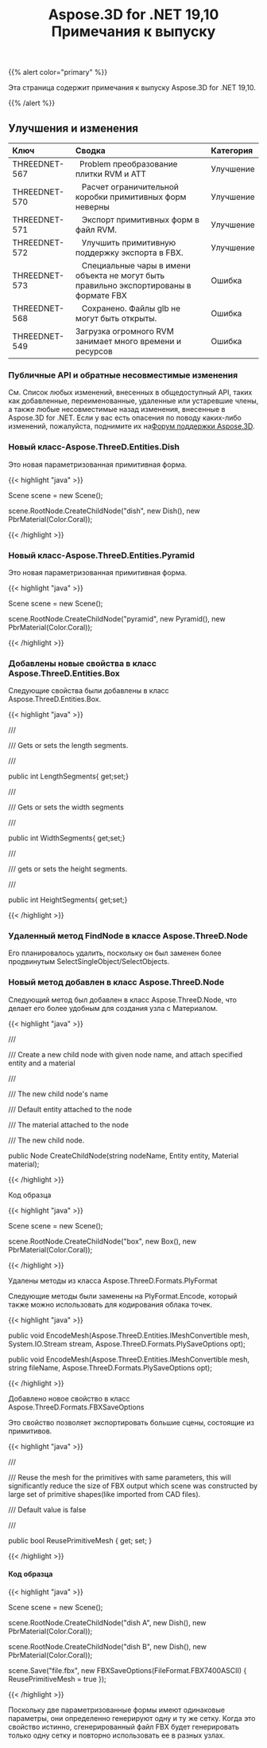 ﻿---
title: Aspose.3D for .NET 19,10 Примечания к выпуску
type: docs
weight: 30
url: /ru/net/aspose-3d-for-net-19-10-release-notes/
---
{{% alert color="primary" %}} 

Эта страница содержит примечания к выпуску Aspose.3D for .NET 19,10.

{{% /alert %}} 
## **Улучшения и изменения**

|**Ключ**|**Сводка**|**Категория**|
|:- |:- |:- |
|THREEDNET-567 |` `Problem преобразование плитки RVM и ATT|Улучшение|
|THREEDNET-570 |` ` Расчет ограничительной коробки примитивных форм неверны|Улучшение|
|THREEDNET-571 |` ` Экспорт примитивных форм в файл RVM.|Улучшение|
|THREEDNET-572 |` ` Улучшить примитивную поддержку экспорта в FBX.|Улучшение|
|THREEDNET-573 |` ` Специальные чары в имени объекта не могут быть правильно экспортированы в формате FBX|Ошибка|
|THREEDNET-568 |` ` Сохранено. Файлы glb не могут быть открыты.|Ошибка|
|THREEDNET-549|Загрузка огромного RVM занимает много времени и ресурсов|Ошибка|
### **Публичные API и обратные несовместимые изменения**
См. Список любых изменений, внесенных в общедоступный API, таких как добавленные, переименованные, удаленные или устаревшие члены, а также любые несовместимые назад изменения, внесенные в Aspose.3D for .NET. Если у вас есть опасения по поводу каких-либо изменений, пожалуйста, поднимите их на[Форум поддержки Aspose.3D](https://forum.aspose.com/c/3d).
### **Новый класс-Aspose.ThreeD.Entities.Dish**
Это новая параметризованная примитивная форма.

{{< highlight "java" >}}

 Scene scene = new Scene();

scene.RootNode.CreateChildNode("dish", new Dish(), new PbrMaterial(Color.Coral));

{{< /highlight >}}
### **Новый класс-Aspose.ThreeD.Entities.Pyramid**
Это новая параметризованная примитивная форма.

{{< highlight "java" >}}

 Scene scene = new Scene();

scene.RootNode.CreateChildNode("pyramid", new Pyramid(), new PbrMaterial(Color.Coral));

{{< /highlight >}}
### **Добавлены новые свойства в класс Aspose.ThreeD.Entities.Box**


Следующие свойства были добавлены в класс Aspose.ThreeD.Entities.Box.

{{< highlight "java" >}}

 /// <summary>

/// Gets or sets the length segments.

/// </summary>

public int LengthSegments{ get;set;}

/// <summary>

/// Gets or sets the width segments

/// </summary>

public int WidthSegments{ get;set;}

/// <summary>

/// gets or sets the height segments.

/// </summary>

public int HeightSegments{ get;set;}

{{< /highlight >}}
### **Удаленный метод FindNode в классе Aspose.ThreeD.Node**
Его планировалось удалить, поскольку он был заменен более продвинутым SelectSingleObject/SelectObjects.
### **Новый метод добавлен в класс Aspose.ThreeD.Node**
Следующий метод был добавлен в класс Aspose.ThreeD.Node, что делает его более удобным для создания узла с Материалом.

{{< highlight "java" >}}

 /// <summary>

/// Create a new child node with given node name, and attach specified entity and a material

/// </summary>

/// <param name="nodeName">The new child node's name</param>

/// <param name="entity">Default entity attached to the node</param>

/// <param name="material">The material attached to the node</param>

/// <returns>The new child node.</returns>

public Node CreateChildNode(string nodeName, Entity entity, Material material);

{{< /highlight >}}

Код образца

{{< highlight "java" >}}

 Scene scene = new Scene();

scene.RootNode.CreateChildNode("box", new Box(), new PbrMaterial(Color.Coral));

{{< /highlight >}}

Удалены методы из класса Aspose.ThreeD.Formats.PlyFormat

Следующие методы были заменены на PlyFormat.Encode, который также можно использовать для кодирования облака точек.



{{< highlight "java" >}}

 public void EncodeMesh(Aspose.ThreeD.Entities.IMeshConvertible mesh, System.IO.Stream stream, Aspose.ThreeD.Formats.PlySaveOptions opt);

public void EncodeMesh(Aspose.ThreeD.Entities.IMeshConvertible mesh, string fileName, Aspose.ThreeD.Formats.PlySaveOptions opt);

{{< /highlight >}}

Добавлено новое свойство в класс Aspose.ThreeD.Formats.FBXSaveOptions

Это свойство позволяет экспортировать большие сцены, состоящие из примитивов.



{{< highlight "java" >}}

 /// <summary>

/// Reuse the mesh for the primitives with same parameters, this will significantly reduce the size of FBX output which scene was constructed by large set of primitive shapes(like imported from CAD files).

/// Default value is false

/// </summary>

public bool ReusePrimitiveMesh { get; set; }

{{< /highlight >}}
#### **Код образца**
{{< highlight "java" >}}

 Scene scene = new Scene();

scene.RootNode.CreateChildNode("dish A", new Dish(), new PbrMaterial(Color.Coral));

scene.RootNode.CreateChildNode("dish B", new Dish(), new PbrMaterial(Color.Coral));

scene.Save("file.fbx", new FBXSaveOptions(FileFormat.FBX7400ASCII) { ReusePrimitiveMesh = true });

{{< /highlight >}}



Поскольку две параметризованные формы имеют одинаковые параметры, они определенно генерируют одну и ту же сетку. Когда это свойство истинно, сгенерированный файл FBX будет генерировать только одну сетку и повторно использовать ее в разных узлах.
